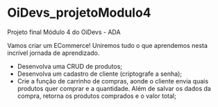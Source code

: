 # OiDevs_projetoModulo4
Projeto final Módulo 4 do OiDevs - ADA

Vamos criar um ECommerce! Uniremos tudo o que aprendemos nesta incrível jornada de aprendizado.

- Desenvolva uma CRUD de produtos;
- Desenvolva um cadastro de cliente (criptografe a senha);
- Crie a função de carrinho de compras,
 aonde o cliente envia quais produtos quer comprar e a quantidade. Além de salvar os dados da compra, retorna os produtos comprados e o valor total;
 
 
